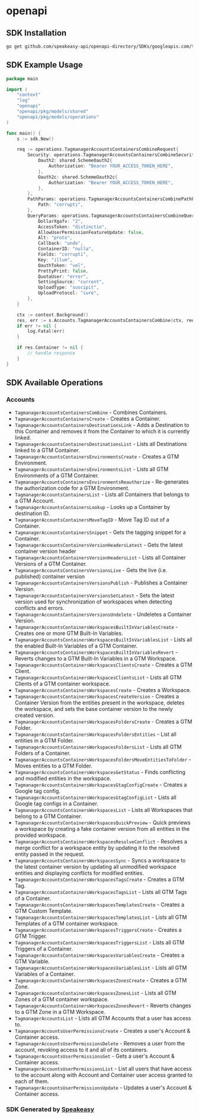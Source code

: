 # openapi

<!-- Start SDK Installation -->
## SDK Installation

```bash
go get github.com/speakeasy-api/openapi-directory/SDKs/googleapis.com/tagmanager/v2/go
```
<!-- End SDK Installation -->

## SDK Example Usage
<!-- Start SDK Example Usage -->
```go
package main

import (
    "context"
    "log"
    "openapi"
    "openapi/pkg/models/shared"
    "openapi/pkg/models/operations"
)

func main() {
    s := sdk.New()

    req := operations.TagmanagerAccountsContainersCombineRequest{
        Security: operations.TagmanagerAccountsContainersCombineSecurity{
            Oauth2: shared.SchemeOauth2{
                Authorization: "Bearer YOUR_ACCESS_TOKEN_HERE",
            },
            Oauth2c: shared.SchemeOauth2c{
                Authorization: "Bearer YOUR_ACCESS_TOKEN_HERE",
            },
        },
        PathParams: operations.TagmanagerAccountsContainersCombinePathParams{
            Path: "corrupti",
        },
        QueryParams: operations.TagmanagerAccountsContainersCombineQueryParams{
            DollarXgafv: "2",
            AccessToken: "distinctio",
            AllowUserPermissionFeatureUpdate: false,
            Alt: "proto",
            Callback: "unde",
            ContainerID: "nulla",
            Fields: "corrupti",
            Key: "illum",
            OauthToken: "vel",
            PrettyPrint: false,
            QuotaUser: "error",
            SettingSource: "current",
            UploadType: "suscipit",
            UploadProtocol: "iure",
        },
    }

    ctx := context.Background()
    res, err := s.Accounts.TagmanagerAccountsContainersCombine(ctx, req)
    if err != nil {
        log.Fatal(err)
    }

    if res.Container != nil {
        // handle response
    }
}
```
<!-- End SDK Example Usage -->

<!-- Start SDK Available Operations -->
## SDK Available Operations


### Accounts

* `TagmanagerAccountsContainersCombine` - Combines Containers.
* `TagmanagerAccountsContainersCreate` - Creates a Container.
* `TagmanagerAccountsContainersDestinationsLink` - Adds a Destination to this Container and removes it from the Container to which it is currently linked.
* `TagmanagerAccountsContainersDestinationsList` - Lists all Destinations linked to a GTM Container.
* `TagmanagerAccountsContainersEnvironmentsCreate` - Creates a GTM Environment.
* `TagmanagerAccountsContainersEnvironmentsList` - Lists all GTM Environments of a GTM Container.
* `TagmanagerAccountsContainersEnvironmentsReauthorize` - Re-generates the authorization code for a GTM Environment.
* `TagmanagerAccountsContainersList` - Lists all Containers that belongs to a GTM Account.
* `TagmanagerAccountsContainersLookup` - Looks up a Container by destination ID.
* `TagmanagerAccountsContainersMoveTagID` - Move Tag ID out of a Container.
* `TagmanagerAccountsContainersSnippet` - Gets the tagging snippet for a Container.
* `TagmanagerAccountsContainersVersionHeadersLatest` - Gets the latest container version header
* `TagmanagerAccountsContainersVersionHeadersList` - Lists all Container Versions of a GTM Container.
* `TagmanagerAccountsContainersVersionsLive` - Gets the live (i.e. published) container version
* `TagmanagerAccountsContainersVersionsPublish` - Publishes a Container Version.
* `TagmanagerAccountsContainersVersionsSetLatest` - Sets the latest version used for synchronization of workspaces when detecting conflicts and errors.
* `TagmanagerAccountsContainersVersionsUndelete` - Undeletes a Container Version.
* `TagmanagerAccountsContainersWorkspacesBuiltInVariablesCreate` - Creates one or more GTM Built-In Variables.
* `TagmanagerAccountsContainersWorkspacesBuiltInVariablesList` - Lists all the enabled Built-In Variables of a GTM Container.
* `TagmanagerAccountsContainersWorkspacesBuiltInVariablesRevert` - Reverts changes to a GTM Built-In Variables in a GTM Workspace.
* `TagmanagerAccountsContainersWorkspacesClientsCreate` - Creates a GTM Client.
* `TagmanagerAccountsContainersWorkspacesClientsList` - Lists all GTM Clients of a GTM container workspace.
* `TagmanagerAccountsContainersWorkspacesCreate` - Creates a Workspace.
* `TagmanagerAccountsContainersWorkspacesCreateVersion` - Creates a Container Version from the entities present in the workspace, deletes the workspace, and sets the base container version to the newly created version.
* `TagmanagerAccountsContainersWorkspacesFoldersCreate` - Creates a GTM Folder.
* `TagmanagerAccountsContainersWorkspacesFoldersEntities` - List all entities in a GTM Folder.
* `TagmanagerAccountsContainersWorkspacesFoldersList` - Lists all GTM Folders of a Container.
* `TagmanagerAccountsContainersWorkspacesFoldersMoveEntitiesToFolder` - Moves entities to a GTM Folder.
* `TagmanagerAccountsContainersWorkspacesGetStatus` - Finds conflicting and modified entities in the workspace.
* `TagmanagerAccountsContainersWorkspacesGtagConfigCreate` - Creates a Google tag config.
* `TagmanagerAccountsContainersWorkspacesGtagConfigList` - Lists all Google tag configs in a Container.
* `TagmanagerAccountsContainersWorkspacesList` - Lists all Workspaces that belong to a GTM Container.
* `TagmanagerAccountsContainersWorkspacesQuickPreview` - Quick previews a workspace by creating a fake container version from all entities in the provided workspace.
* `TagmanagerAccountsContainersWorkspacesResolveConflict` - Resolves a merge conflict for a workspace entity by updating it to the resolved entity passed in the request.
* `TagmanagerAccountsContainersWorkspacesSync` - Syncs a workspace to the latest container version by updating all unmodified workspace entities and displaying conflicts for modified entities.
* `TagmanagerAccountsContainersWorkspacesTagsCreate` - Creates a GTM Tag.
* `TagmanagerAccountsContainersWorkspacesTagsList` - Lists all GTM Tags of a Container.
* `TagmanagerAccountsContainersWorkspacesTemplatesCreate` - Creates a GTM Custom Template.
* `TagmanagerAccountsContainersWorkspacesTemplatesList` - Lists all GTM Templates of a GTM container workspace.
* `TagmanagerAccountsContainersWorkspacesTriggersCreate` - Creates a GTM Trigger.
* `TagmanagerAccountsContainersWorkspacesTriggersList` - Lists all GTM Triggers of a Container.
* `TagmanagerAccountsContainersWorkspacesVariablesCreate` - Creates a GTM Variable.
* `TagmanagerAccountsContainersWorkspacesVariablesList` - Lists all GTM Variables of a Container.
* `TagmanagerAccountsContainersWorkspacesZonesCreate` - Creates a GTM Zone.
* `TagmanagerAccountsContainersWorkspacesZonesList` - Lists all GTM Zones of a GTM container workspace.
* `TagmanagerAccountsContainersWorkspacesZonesRevert` - Reverts changes to a GTM Zone in a GTM Workspace.
* `TagmanagerAccountsList` - Lists all GTM Accounts that a user has access to.
* `TagmanagerAccountsUserPermissionsCreate` - Creates a user's Account & Container access.
* `TagmanagerAccountsUserPermissionsDelete` - Removes a user from the account, revoking access to it and all of its containers.
* `TagmanagerAccountsUserPermissionsGet` - Gets a user's Account & Container access.
* `TagmanagerAccountsUserPermissionsList` - List all users that have access to the account along with Account and Container user access granted to each of them.
* `TagmanagerAccountsUserPermissionsUpdate` - Updates a user's Account & Container access.
<!-- End SDK Available Operations -->

### SDK Generated by [Speakeasy](https://docs.speakeasyapi.dev/docs/using-speakeasy/client-sdks)
